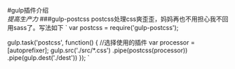 #gulp插件介绍  
*提高生产力*
###gulp-postcss
postcss处理css爽歪歪，妈妈再也不用担心我不回用sass了。写法如下
`
var postcss = require('gulp-postcss');

gulp.task('postcss', function() {
	//选择使用的插件
	var processor = [autoprefixer];
	gulp.src('./src/*.css')
		.pipe(postcss(processor))
		.pipe(gulp.dest('./dest'))
});
`
